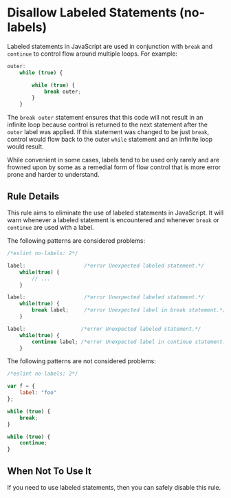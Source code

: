 # Disallow Labeled Statements (no-labels)

Labeled statements in JavaScript are used in conjunction with `break` and `continue` to control flow around multiple loops. For example:

```js
outer:
    while (true) {

        while (true) {
            break outer;
        }
    }
```

The `break outer` statement ensures that this code will not result in an infinite loop because control is returned to the next statement after the `outer` label was applied. If this statement was changed to be just `break`, control would flow back to the outer `while` statement and an infinite loop would result.

While convenient in some cases, labels tend to be used only rarely and are frowned upon by some as a remedial form of flow control that is more error prone and harder to understand.

## Rule Details

This rule aims to eliminate the use of labeled statements in JavaScript. It will warn whenever a labeled statement is encountered and whenever `break` or `continue` are used with a label.

The following patterns are considered problems:

```js
/*eslint no-labels: 2*/

label:                   /*error Unexpected labeled statement.*/
    while(true) {
        // ...
    }

label:                   /*error Unexpected labeled statement.*/
    while(true) {
        break label;     /*error Unexpected label in break statement.*/
    }

label:                  /*error Unexpected labeled statement.*/
    while(true) {
        continue label; /*error Unexpected label in continue statement.*/
    }
```

The following patterns are not considered problems:

```js
/*eslint no-labels: 2*/

var f = {
    label: "foo"
};

while (true) {
    break;
}

while (true) {
    continue;
}
```

## When Not To Use It

If you need to use labeled statements, then you can safely disable this rule.
